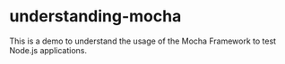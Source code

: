 # understanding-mocha
This is a demo to understand the usage of the Mocha Framework to test Node.js applications.
